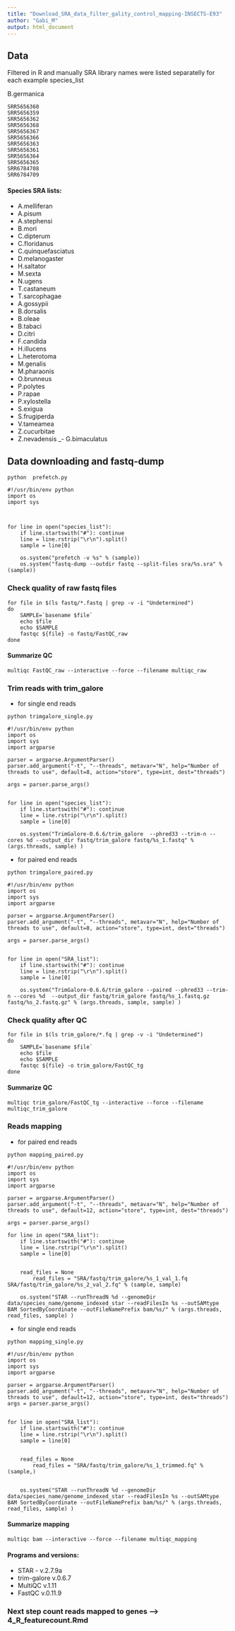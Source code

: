 ```yaml
---
title: "Download_SRA_data_filter_gality_control_mapping-INSECTS-E93"
author: "Gabi_M"
output: html_document
---
```

## Data 
Filtered in R and manually SRA library names were listed  separatelly  for each example species_list 

B.germanica

```
SRR5656360
SRR5656359
SRR5656362
SRR5656368
SRR5656367
SRR5656366
SRR5656363
SRR5656361
SRR5656364
SRR5656365
SRR6784708
SRR6784709
```
#### Species SRA lists:

- A.melliferan 
- A.pisum
- A.stephensi
- B.mori
- C.dipterum
 - C.floridanus
 - C.quinquefasciatus
 - D.melanogaster
 - H.saltator
 - M.sexta
 - N.ugens
 - T.castaneum
 - T.sarcophagae
 - A.gossypii
 - B.dorsalis
 - B.oleae
 - B.tabaci
 - D.citri
 - F.candida
 - H.illucens
 - L.heterotoma
 - M.genalis
 - M.pharaonis
 - O.brunneus
 - P.polytes
 - P.rapae
 - P.xylostella
 - S.exigua
 - S.frugiperda
 - V.tameamea
 - Z.cucurbitae
 - Z.nevadensis
_-  G.bimaculatus

## Data downloading and fastq-dump
```
python  prefetch.py 
```

```
#!/usr/bin/env python
import os
import sys



for line in open("species_list"):
    if line.startswith("#"): continue
    line = line.rstrip("\r\n").split()
    sample = line[0]

    os.system("prefetch -v %s" % (sample))
    os.system("fastq-dump --outdir fastq --split-files sra/%s.sra" % (sample))
```

### Check quality of raw fastq files
```
for file in $(ls fastq/*.fastq | grep -v -i "Undetermined")
do
    SAMPLE=`basename $file`
    echo $file
    echo $SAMPLE
    fastqc ${file} -o fastq/FastQC_raw
done
```

#### Summarize QC
```
multiqc FastQC_raw --interactive --force --filename multiqc_raw
```
### Trim reads with trim_galore

- for single end reads
```
python trimgalore_single.py
```

```
#!/usr/bin/env python
import os
import sys
import argparse

parser = argparse.ArgumentParser()
parser.add_argument("-t", "--threads", metavar="N", help="Number of threads to use", default=8, action="store", type=int, dest="threads")

args = parser.parse_args()


for line in open("species_list"):
    if line.startswith("#"): continue
    line = line.rstrip("\r\n").split()
    sample = line[0]

    os.system("TrimGalore-0.6.6/trim_galore  --phred33 --trim-n --cores %d --output_dir fastq/trim_galore fastq/%s_1.fastq" % (args.threads, sample) )
```

- for paired end reads
```
python trimgalore_paired.py
```

```
#!/usr/bin/env python
import os
import sys
import argparse

parser = argparse.ArgumentParser()
parser.add_argument("-t", "--threads", metavar="N", help="Number of threads to use", default=8, action="store", type=int, dest="threads")

args = parser.parse_args()


for line in open("SRA_list"):
    if line.startswith("#"): continue
    line = line.rstrip("\r\n").split()
    sample = line[0]

    os.system("TrimGalore-0.6.6/trim_galore --paired --phred33 --trim-n --cores %d  --output_dir fastq/trim_galore fastq/%s_1.fastq.gz fastq/%s_2.fastq.gz" % (args.threads, sample, sample) )
```
### Check quality after QC
```
for file in $(ls trim_galore/*.fq | grep -v -i "Undetermined")
do
    SAMPLE=`basename $file`
    echo $file
    echo $SAMPLE
    fastqc ${file} -o trim_galore/FastQC_tg
done
```

#### Summarize QC

```
multiqc trim_galore/FastQC_tg --interactive --force --filename multiqc_trim_galore
```

### Reads mapping

- for paired end reads
```
python mapping_paired.py
```

```
#!/usr/bin/env python
import os
import sys
import argparse

parser = argparse.ArgumentParser()
parser.add_argument("-t", "--threads", metavar="N", help="Number of threads to use", default=12, action="store", type=int, dest="threads")

args = parser.parse_args()

for line in open("SRA_list"):
    if line.startswith("#"): continue
    line = line.rstrip("\r\n").split()
    sample = line[0]


    read_files = None
        read_files = "SRA/fastq/trim_galore/%s_1_val_1.fq SRA/fastq/trim_galore/%s_2_val_2.fq" % (sample, sample)

    os.system("STAR --runThreadN %d --genomeDir data/species_name/genome_indexed_star --readFilesIn %s --outSAMtype BAM SortedByCoordinate --outFileNamePrefix bam/%s/" % (args.threads, read_files, sample) )

```

- for single end reads
```
python mapping_single.py
```

```
#!/usr/bin/env python
import os
import sys
import argparse

parser = argparse.ArgumentParser()
parser.add_argument("-t", "--threads", metavar="N", help="Number of threads to use", default=12, action="store", type=int, dest="threads")
args = parser.parse_args()


for line in open("SRA_list"):
    if line.startswith("#"): continue
    line = line.rstrip("\r\n").split()
    sample = line[0]


    read_files = None
        read_files = "SRA/fastq/trim_galore/%s_1_trimmed.fq" % (sample,)


    os.system("STAR --runThreadN %d --genomeDir data/species_name/genome_indexed_star --readFilesIn %s --outSAMtype BAM SortedByCoordinate --outFileNamePrefix bam/%s/" % (args.threads, read_files, sample) )
```

#### Summarize mapping

```
multiqc bam --interactive --force --filename multiqc_mapping
```
#### Programs and versions:

- STAR - v.2.7.9a
- trim-galore v.0.6.7 
- MultiQC v.1.11
- FastQC v.0.11.9


### Next step count reads mapped to genes --> 4_R_featurecount.Rmd